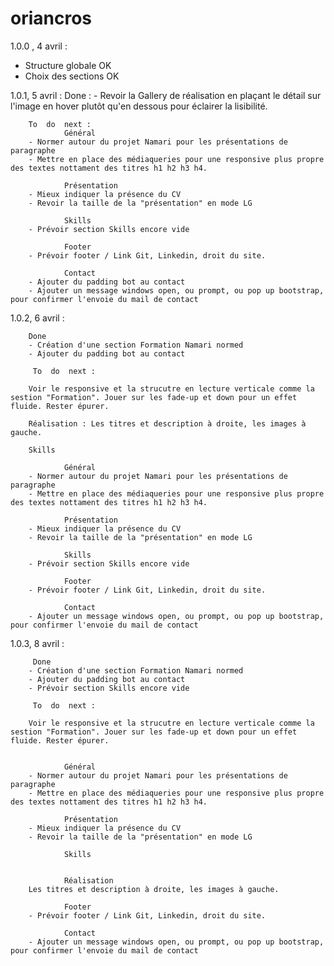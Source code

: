 # oriancros


1.0.0 , 4 avril :
- Structure  globale OK
- Choix des sections OK

1.0.1, 5 avril :
        Done :
        - Revoir la Gallery de réalisation en plaçant le détail sur l'image en hover plutôt qu'en dessous pour éclairer la lisibilité.

        To  do  next :
                Général
        - Normer autour du projet Namari pour les présentations de paragraphe
        - Mettre en place des médiaqueries pour une responsive plus propre des textes nottament des titres h1 h2 h3 h4.

                Présentation
        - Mieux indiquer la présence du CV
        - Revoir la taille de la "présentation" en mode LG 
                
                Skills
        - Prévoir section Skills encore vide
                
                Footer
        - Prévoir footer / Link Git, Linkedin, droit du site.
                
                Contact
        - Ajouter du padding bot au contact
        - Ajouter un message windows open, ou prompt, ou pop up bootstrap, pour confirmer l'envoie du mail de contact
        
1.0.2, 6 avril :
        
        Done
        - Création d'une section Formation Namari normed
        - Ajouter du padding bot au contact

         To  do  next :

        Voir le responsive et la strucutre en lecture verticale comme la sestion "Formation". Jouer sur les fade-up et down pour un effet fluide. Rester épurer.

        Réalisation : Les titres et description à droite, les images à gauche.

        Skills

                Général
        - Normer autour du projet Namari pour les présentations de paragraphe
        - Mettre en place des médiaqueries pour une responsive plus propre des textes nottament des titres h1 h2 h3 h4.

                Présentation
        - Mieux indiquer la présence du CV
        - Revoir la taille de la "présentation" en mode LG 
                
                Skills
        - Prévoir section Skills encore vide
                
                Footer
        - Prévoir footer / Link Git, Linkedin, droit du site.
                
                Contact
        - Ajouter un message windows open, ou prompt, ou pop up bootstrap, pour confirmer l'envoie du mail de contact

1.0.3, 8 avril : 

         Done
        - Création d'une section Formation Namari normed
        - Ajouter du padding bot au contact
        - Prévoir section Skills encore vide

         To  do  next :

        Voir le responsive et la strucutre en lecture verticale comme la sestion "Formation". Jouer sur les fade-up et down pour un effet fluide. Rester épurer.


                Général
        - Normer autour du projet Namari pour les présentations de paragraphe
        - Mettre en place des médiaqueries pour une responsive plus propre des textes nottament des titres h1 h2 h3 h4.

                Présentation
        - Mieux indiquer la présence du CV
        - Revoir la taille de la "présentation" en mode LG 

                Skills
                
                
                Réalisation
        Les titres et description à droite, les images à gauche.

                Footer
        - Prévoir footer / Link Git, Linkedin, droit du site.
                
                Contact
        - Ajouter un message windows open, ou prompt, ou pop up bootstrap, pour confirmer l'envoie du mail de contact